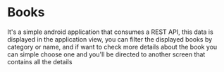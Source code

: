 # Books
It's a simple android application that consumes a REST API, this data is displayed in the application view, you can filter the displayed books by category or name, and if want to check more details about the book you can simple choose one and you'll be directed to another screen that contains all the details
